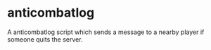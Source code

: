 # anticombatlog
 A anticombatlog script which sends a message to a nearby player if someone quits the server.
